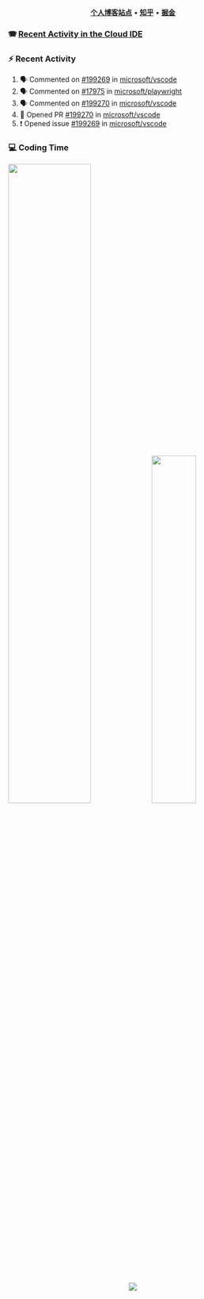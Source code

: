 <p align="center">
    <b><a href="https://yiliang.site">个人博客站点</a></b>
    •
    <b><a href="https://www.zhihu.com/people/Mrz2J">知乎</a></b>
    •
    <b><a href="https://juejin.im/user/2629687542813016">掘金</a></b>
</p>

### :accordion: [Recent Activity in the Cloud IDE](https://github.com/cloud-webide/.github)

### :zap: Recent Activity

<!--START_SECTION:activity-->

1. 🗣 Commented on [#199269](https://github.com/microsoft/vscode/issues/199269#issuecomment-1831073481) in [microsoft/vscode](https://github.com/microsoft/vscode)
2. 🗣 Commented on [#17975](https://github.com/microsoft/playwright/issues/17975#issuecomment-1829754426) in [microsoft/playwright](https://github.com/microsoft/playwright)
3. 🗣 Commented on [#199270](https://github.com/microsoft/vscode/pull/199270#issuecomment-1829277517) in [microsoft/vscode](https://github.com/microsoft/vscode)
4. 💪 Opened PR [#199270](https://github.com/microsoft/vscode/pull/199270) in [microsoft/vscode](https://github.com/microsoft/vscode)
5. ❗ Opened issue [#199269](https://github.com/microsoft/vscode/issues/199269) in [microsoft/vscode](https://github.com/microsoft/vscode)

<!--END_SECTION:activity-->

### 💻 Coding Time

<img align="" width="57.5%" src="https://github-readme-stats.vercel.app/api?username=yiliang114&hide_title=true&hide_border=true&show_icons=true&include_all_commits=true&line_height=21&theme=vue-dark&border_radius=0" /><img align="" width="42.4%" src="https://github-readme-stats.vercel.app/api/top-langs/?username=yiliang114&hide_title=true&hide_border=true&layout=compact&theme=vue-dark&border_radius=0" />

<div align="center">
    <img src="https://github-readme-streak-stats.herokuapp.com/?user=yiliang114" />
</div>
